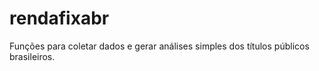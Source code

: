 # rendafixabr
Funções para coletar dados e gerar análises simples dos títulos públicos brasileiros.
